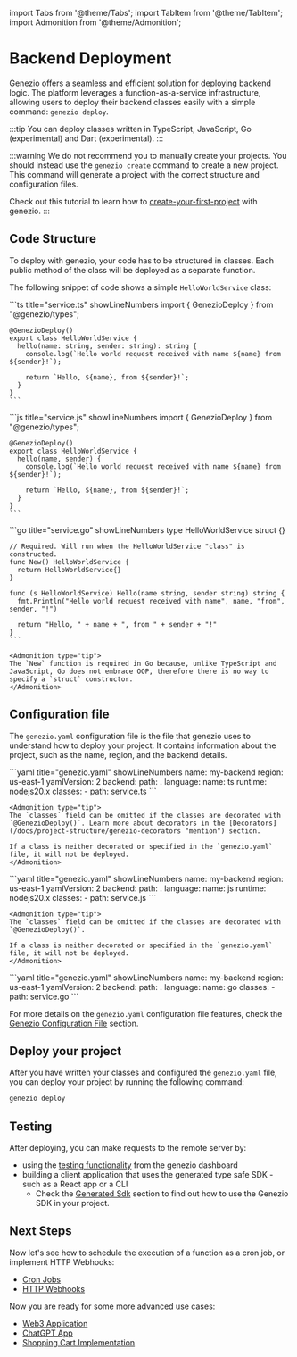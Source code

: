 import Tabs from '@theme/Tabs';
import TabItem from '@theme/TabItem';
import Admonition from '@theme/Admonition';

# Backend Deployment

Genezio offers a seamless and efficient solution for deploying backend logic. The platform leverages a function-as-a-service infrastructure, allowing users to deploy their backend classes easily with a simple command: `genezio deploy`.&#x20;

:::tip
You can deploy classes written in TypeScript, JavaScript, Go (experimental) and Dart (experimental).
:::

:::warning
We do not recommend you to manually create your projects. You should instead use the `genezio create` command to create a new project. This command will generate a project with the correct structure and configuration files.

Check out this tutorial to learn how to [create-your-first-project](/docs/getting-started "mention") with genezio.
:::

## Code Structure

To deploy with genezio, your code has to be structured in classes. Each public method of the class will be deployed as a separate function.

The following snippet of code shows a simple `HelloWorldService` class:

<Tabs groupId="languages">
  <TabItem value="ts" label="TypeScript">
    ```ts title="service.ts" showLineNumbers
    import { GenezioDeploy } from "@genezio/types";

    @GenezioDeploy()
    export class HelloWorldService {
      hello(name: string, sender: string): string {
        console.log(`Hello world request received with name ${name} from ${sender}!`);

        return `Hello, ${name}, from ${sender}!`;
      }
    }
    ```

  </TabItem>
  <TabItem value="js" label="JavaScript">
    ```js title="service.js" showLineNumbers
    import { GenezioDeploy } from "@genezio/types";

    @GenezioDeploy()
    export class HelloWorldService {
      hello(name, sender) {
        console.log(`Hello world request received with name ${name} from ${sender}!`);

        return `Hello, ${name}, from ${sender}!`;
      }
    }
    ```

  </TabItem>
  <TabItem value="go" label="Go">
    ```go title="service.go" showLineNumbers
    type HelloWorldService struct {}

    // Required. Will run when the HelloWorldService "class" is constructed.
    func New() HelloWorldService {
      return HelloWorldService{}
    }

    func (s HelloWorldService) Hello(name string, sender string) string {
      fmt.Println("Hello world request received with name", name, "from", sender, "!")

      return "Hello, " + name + ", from " + sender + "!"
    }
    ```

    <Admonition type="tip">
    The `New` function is required in Go because, unlike TypeScript and JavaScript, Go does not embrace OOP, therefore there is no way to specify a `struct` constructor.
    </Admonition>

  </TabItem>
</Tabs>

## Configuration file

The `genezio.yaml` configuration file is the file that genezio uses to understand how to deploy your project. It contains information about the project, such as the name, region, and the backend details.

<Tabs groupId="languages">
  <TabItem value="ts" label="TypeScript">
    ```yaml title="genezio.yaml" showLineNumbers
    name: my-backend
    region: us-east-1
    yamlVersion: 2
    backend:
        path: .
        language:
            name: ts
            runtime: nodejs20.x
        classes:
          - path: service.ts
    ```

    <Admonition type="tip">
    The `classes` field can be omitted if the classes are decorated with `@GenezioDeploy()`. Learn more about decorators in the [Decorators](/docs/project-structure/genezio-decorators "mention") section.

    If a class is neither decorated or specified in the `genezio.yaml` file, it will not be deployed.
    </Admonition>

  </TabItem>
  <TabItem value="js" label="JavaScript">
    ```yaml title="genezio.yaml" showLineNumbers
    name: my-backend
    region: us-east-1
    yamlVersion: 2
    backend:
        path: .
        language:
            name: js
            runtime: nodejs20.x
        classes:
          - path: service.js
    ```

    <Admonition type="tip">
    The `classes` field can be omitted if the classes are decorated with `@GenezioDeploy()`.

    If a class is neither decorated or specified in the `genezio.yaml` file, it will not be deployed.
    </Admonition>

  </TabItem>
  <TabItem value="go" label="Go">
    ```yaml title="genezio.yaml" showLineNumbers
    name: my-backend
    region: us-east-1
    yamlVersion: 2
    backend:
        path: .
        language:
            name: go
        classes:
          - path: service.go
    ```

  </TabItem>
</Tabs>

For more details on the `genezio.yaml` configuration file features, check the [Genezio Configuration File](/docs/project-structure/genezio-configuration-file "mention") section.

## Deploy your project

After you have written your classes and configured the `genezio.yaml` file, you can deploy your project by running the following command:

```sh title="Terminal"
genezio deploy
```

## Testing

After deploying, you can make requests to the remote server by:

- using the [testing functionality](/docs/features/testing) from the genezio dashboard
- building a client application that uses the generated type safe SDK - such as a React app or a CLI
  - Check the [Generated Sdk](/docs/features/generated-sdk "mention") section to find out how to use the Genezio SDK in your project.

## Next Steps

Now let's see how to schedule the execution of a function as a cron job, or implement HTTP Webhooks:

- [Cron Jobs](/docs/features/cron-methods)
- [HTTP Webhooks](/docs/features/http-methods-webhooks)

Now you are ready for some more advanced use cases:

- [Web3 Application](https://genezio.com/blog/create-your-first-web3-app/)
- [ChatGPT App](https://genezio.com/blog/create-your-first-app-using-chatgpt/)
- [Shopping Cart Implementation](https://genezio.com/blog/implement-a-shopping-cart-using-typescript-redis-and-react/)
